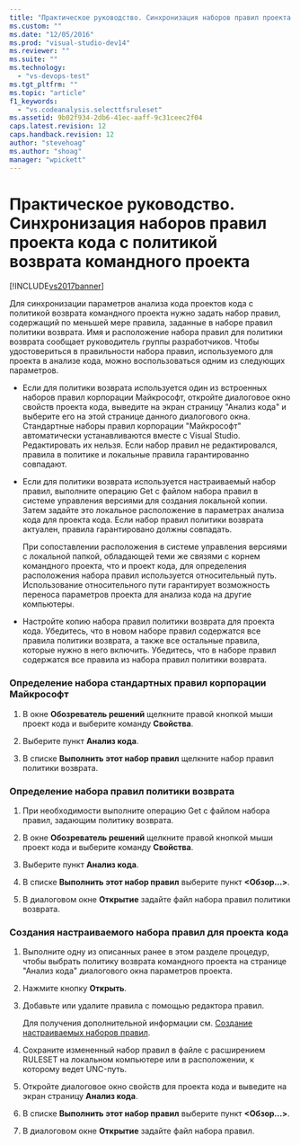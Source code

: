 ```yaml
---
title: "Практическое руководство. Синхронизация наборов правил проекта кода с политикой возврата командного проекта | Microsoft Docs"
ms.custom: ""
ms.date: "12/05/2016"
ms.prod: "visual-studio-dev14"
ms.reviewer: ""
ms.suite: ""
ms.technology: 
  - "vs-devops-test"
ms.tgt_pltfrm: ""
ms.topic: "article"
f1_keywords: 
  - "vs.codeanalysis.selecttfsruleset"
ms.assetid: 9b02f934-2db6-41ec-aaff-9c31ceec2f04
caps.latest.revision: 12
caps.handback.revision: 12
author: "stevehoag"
ms.author: "shoag"
manager: "wpickett"
---
```

# Практическое руководство. Синхронизация наборов правил проекта кода с политикой возврата командного проекта
[!INCLUDE[vs2017banner](../code-quality/includes/vs2017banner.md)]

Для синхронизации параметров анализа кода проектов кода с политикой возврата командного проекта нужно задать набор правил, содержащий по меньшей мере правила, заданные в наборе правил политики возврата.  Имя и расположение набора правил для политики возврата сообщает руководитель группы разработчиков.  Чтобы удостовериться в правильности набора правил, используемого для проекта в анализе кода, можно воспользоваться одним из следующих параметров.  
  
-   Если для политики возврата используется один из встроенных наборов правил корпорации Майкрософт, откройте диалоговое окно свойств проекта кода, выведите на экран страницу "Анализ кода" и выберите его на этой странице данного диалогового окна.  Стандартные наборы правил корпорации "Майкрософт" автоматически устанавливаются вместе с Visual Studio. Редактировать их нельзя.  Если набор правил не редактировался, правила в политике и локальные правила гарантированно совпадают.  
  
-   Если для политики возврата используется настраиваемый набор правил, выполните операцию Get с файлом набора правил в системе управления версиями для создания локальной копии.  Затем задайте это локальное расположение в параметрах анализа кода для проекта кода.  Если набор правил политики возврата актуален, правила гарантировано должны совпадать.  
  
     При сопоставлении расположения в системе управления версиями с локальной папкой, обладающей теми же связями с корнем командного проекта, что и проект кода, для определения расположения набора правил используется относительный путь.  Использование относительного пути гарантирует возможность переноса параметров проекта для анализа кода на другие компьютеры.  
  
-   Настройте копию набора правил политики возврата для проекта кода.  Убедитесь, что в новом наборе правил содержатся все правила политики возврата, а также все остальные правила, которые нужно в него включить.  Убедитесь, что в наборе правил содержатся все правила из набора правил политики возврата.  
  
### Определение набора стандартных правил корпорации Майкрософт  
  
1.  В окне **Обозреватель решений** щелкните правой кнопкой мыши проект кода и выберите команду **Свойства**.  
  
2.  Выберите пункт **Анализ кода**.  
  
3.  В списке **Выполнить этот набор правил** щелкните набор правил политики возврата.  
  
### Определение набора правил политики возврата  
  
1.  При необходимости выполните операцию Get с файлом набора правил, задающим политику возврата.  
  
2.  В окне **Обозреватель решений** щелкните правой кнопкой мыши проект кода и выберите команду **Свойства**.  
  
3.  Выберите пункт **Анализ кода**.  
  
4.  В списке **Выполнить этот набор правил** выберите пункт **\<Обзор...\>**.  
  
5.  В диалоговом окне **Открытие** задайте файл набора правил политики возврата.  
  
### Создания настраиваемого набора правил для проекта кода  
  
1.  Выполните одну из описанных ранее в этом разделе процедур, чтобы выбрать политику возврата командного проекта на странице "Анализ кода" диалогового окна параметров проекта.  
  
2.  Нажмите кнопку **Открыть**.  
  
3.  Добавьте или удалите правила с помощью редактора правил.  
  
     Для получения дополнительной информации см. [Создание настраиваемых наборов правил](../code-quality/creating-custom-code-analysis-rule-sets.md).  
  
4.  Сохраните измененный набор правил в файле с расширением RULESET на локальном компьютере или в расположении, к которому ведет UNC\-путь.  
  
5.  Откройте диалоговое окно свойств для проекта кода и выведите на экран страницу **Анализ кода**.  
  
6.  В списке **Выполнить этот набор правил** выберите пункт **\<Обзор...\>**.  
  
7.  В диалоговом окне **Открытие** задайте файл набора правил.